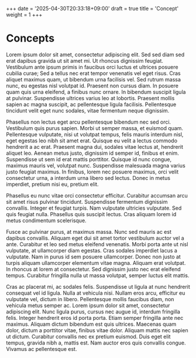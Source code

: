 +++
date = '2025-04-30T20:33:18+09:00'
draft = true
title = 'Concept'
weight = 1
+++

# Concepts

Lorem ipsum dolor sit amet, consectetur adipiscing elit. Sed sed diam sed erat dapibus gravida ut sit amet mi. Ut rhoncus dignissim feugiat. Vestibulum ante ipsum primis in faucibus orci luctus et ultrices posuere cubilia curae; Sed a tellus nec erat tempor venenatis vel eget risus. Cras aliquet maximus quam, ut bibendum urna facilisis vel. Sed rutrum massa nunc, eu egestas nisl volutpat id. Praesent non cursus diam. In posuere quam quis urna eleifend, a finibus nunc ornare. In bibendum suscipit ligula at pulvinar. Suspendisse ultrices varius leo at lobortis. Praesent mollis sapien ac magna suscipit, ac pellentesque ligula facilisis. Pellentesque tincidunt velit eget nunc sodales, vitae fermentum neque dignissim.

Phasellus non lectus eget arcu pellentesque bibendum nec sed orci. Vestibulum quis purus sapien. Morbi ut semper massa, et euismod quam. Pellentesque vulputate, nisi ut volutpat tempus, felis mauris interdum nisl, eget egestas leo nibh sit amet erat. Quisque eu velit a lectus commodo hendrerit a ac erat. Praesent magna dui, sodales vitae lectus at, hendrerit aliquet leo. Aenean metus justo, dignissim id semper id, finibus et enim. Suspendisse ut sem id erat mattis porttitor. Quisque id nunc congue, maximus mauris vel, volutpat nunc. Suspendisse malesuada magna varius justo feugiat maximus. In finibus, lorem nec posuere maximus, orci velit consectetur urna, a interdum urna libero sed lectus. Donec in metus imperdiet, pretium nisi eu, pretium elit.

Phasellus eu nunc vitae orci consectetur efficitur. Curabitur accumsan arcu sit amet risus pulvinar tincidunt. Suspendisse fermentum dignissim convallis. Integer et feugiat turpis. Nam vulputate ultricies vulputate. Sed quis feugiat nulla. Phasellus quis suscipit lectus. Cras aliquam lorem id metus condimentum scelerisque.

Fusce ac pulvinar purus, at maximus massa. Nunc sed mauris ac est dapibus convallis. Aliquam eget dui sit amet tortor vestibulum auctor vel a ante. Curabitur et leo sed metus eleifend venenatis. Morbi porta ante ut nisl vulputate, at ullamcorper diam egestas. Cras sodales imperdiet lacus a vulputate. Nam in purus id sem posuere ullamcorper. Donec non justo at turpis aliquam ullamcorper elementum vitae magna. Aliquam erat volutpat. In rhoncus at lorem at consectetur. Sed dignissim justo nec erat eleifend tempus. Curabitur fringilla nulla ut massa volutpat, semper luctus elit mattis.

Cras ac placerat mi, ac sodales felis. Suspendisse ut ligula at nunc hendrerit consequat vel id ligula. Nulla at vehicula nisi. Nullam eros arcu, efficitur eu vulputate vel, dictum in libero. Pellentesque mollis faucibus diam, non vehicula metus semper ac. Lorem ipsum dolor sit amet, consectetur adipiscing elit. Nunc ligula purus, cursus nec augue id, interdum fringilla felis. Integer hendrerit eros id porta porta. Etiam semper fringilla ante nec maximus. Aliquam dictum bibendum est quis ultrices. Maecenas quam dolor, dictum a porttitor vitae, finibus vitae dolor. Aliquam mattis nec sapien ut dictum. Curabitur convallis nec ex pretium euismod. Duis eget elit tempus, gravida nibh a, mattis est. Nam auctor eros quis convallis congue. Vivamus ac pellentesque est.